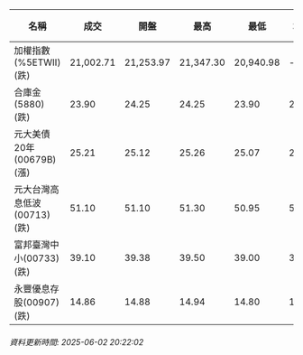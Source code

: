 | 名稱 | 成交 | 開盤 | 最高 | 最低 | 均價 | 成交金額(億) | 昨收 | 漲跌幅 | 漲跌 | 總量 | 昨量 | 振幅 |
| -------- | -------- | -------- | -------- |-------- | -------- | -------- |-------- |-------- |-------- | -------- | -------- |-------- |
|加權指數(%5ETWII) (跌)|21,002.71|21,253.97|21,347.30|20,940.98|-|3,452.49|21,347.30|1.61%|344.59|6,722,659|0|1.90%|
|合庫金(5880) (跌)|23.90|24.25|24.25|23.90|24.00|3.22|24.00|0.42%|0.10|13,405|51,235|1.46%|
|元大美債20年(00679B) (漲)|25.21|25.12|25.26|25.07|25.18|9.28|25.06|0.60%|0.15|36,838|31,457|0.76%|
|元大台灣高息低波(00713) (跌)|51.10|51.10|51.30|50.95|51.07|9.78|51.60|0.97%|0.50|19,149|12,403|0.68%|
|富邦臺灣中小(00733) (跌)|39.10|39.38|39.50|39.00|39.12|0.179|39.63|1.34%|0.53|457|184|1.26%|
|永豐優息存股(00907) (跌)|14.86|14.88|14.94|14.80|14.86|0.197|14.94|0.54%|0.08|1,328|931|0.94%|
###### 資料更新時間: 2025-06-02 20:22:02